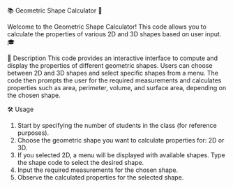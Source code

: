 📚 Geometric Shape Calculator 📐

Welcome to the Geometric Shape Calculator! This code allows you to calculate the properties of various 2D and 3D shapes based on user input. 🎓

📝 Description
This code provides an interactive interface to compute and display the properties of different geometric shapes. Users can choose between 2D and 3D shapes and select specific shapes from a menu. The code then prompts the user for the required measurements and calculates properties such as area, perimeter, volume, and surface area, depending on the chosen shape.

🛠️ Usage
1. Start by specifying the number of students in the class (for reference purposes).
2. Choose the geometric shape you want to calculate properties for: 2D or 3D.
3. If you selected 2D, a menu will be displayed with available shapes. Type the shape code to select the desired shape.
4. Input the required measurements for the chosen shape.
5. Observe the calculated properties for the selected shape.
